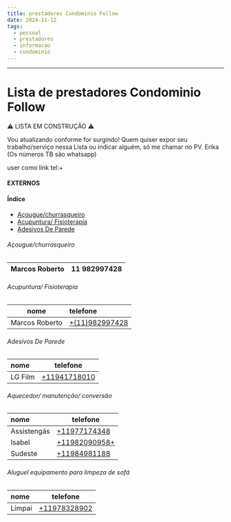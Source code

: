 ```yaml
---
title: prestadores Condominio Follow
date: 2024-11-12
tags:
  - pessoal
  - prestadores
  - informacao
  - condominio
---
```

___________________
# Lista de prestadores Condominio Follow

⚠️ LISTA EM CONSTRUÇÃO ⚠️

Vou atualizando conforme for surgindo! Quem quiser expor seu trabalho/serviço nessa Lista ou indicar alguém, só me chamar no PV. Erika (Os números TB são whatsapp)

user como link
tel:+
#### EXTERNOS

#### Índice

- [Açougue/churrasqueiro](#Açougue/churrasqueiro)
- [Acupuntura/ Fisioterapia](#Acupuntura/Fisioterapia)
- [Adesivos De Parede](#Adesivos-De-Parede)

###### Açougue/churrasqueiro

| Marcos Roberto | 11 982997428 |
|:--------------:| ------------ |

###### Acupuntura/ Fisioterapia

| nome           | telefone                            |
| -------------- | :---------------------------------- |
| Marcos Roberto | [\+(11)982997428](tel:+11982997428) |

###### Adesivos De Parede

| nome    | telefone                            |
| :------ | ----------------------------------- |
| LG Film | [\+11941718010](tel:+(11)941718010) |

######  Aquecedor/ manutenção/ conversão

| nome        | telefone                           |
| :---------- | ---------------------------------- |
| Assistengás | [\+11977174348](tel:+11977174348)  |
| Isabel      | [\+11982090958+](tel:+11982090958) |
| Sudeste     | [\+11984981188](tel:+11984981188)  |

######  Aluguel equipamento para limpeza de sofá

| nome   | telefone                          |
| :----- | --------------------------------- |
| Limpai | [\+11978328902](tel:+11978328902) |


